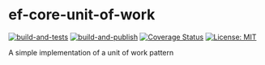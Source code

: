 # ef-core-unit-of-work
[![build-and-tests](https://github.com/Alelho/ef-core-unit-of-work/actions/workflows/build-and-tests.yml/badge.svg?branch=ef-core-unit-of-work-5)](https://github.com/Alelho/ef-core-unit-of-work/actions/workflows/build-and-tests.yml)
[![build-and-publish](https://github.com/Alelho/ef-core-unit-of-work/actions/workflows/build-and-publish.yml/badge.svg?branch=ef-core-unit-of-work-5)](https://github.com/Alelho/ef-core-unit-of-work/actions/workflows/build-and-publish.yml)
[![Coverage Status](https://coveralls.io/repos/github/Alelho/ef-core-unit-of-work/badge.svg?branch=ef-core-unit-of-work-5)](https://coveralls.io/github/Alelho/ef-core-unit-of-work?branch=ef-core-unit-of-work-5)
[![License: MIT](https://img.shields.io/badge/License-MIT-yellow.svg)](https://opensource.org/licenses/MIT)

A simple implementation of a unit of work pattern
